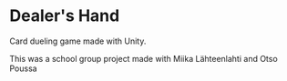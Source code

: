 # Dealer's Hand
Card dueling game made with Unity.

This was a school group project made with Miika Lähteenlahti and Otso Poussa
